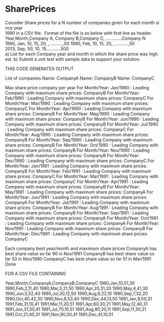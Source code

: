 SharePrices
===========

Consider Share prices for a N number of companies given for each month since year 1990 in a CSV file.  Format of the file is as below with first line as header.  Year,Month,Company A, Company B,Company C, .............Company N  1990, Jan, 10, 15, 20, , ..........,50  1990, Feb, 10, 15, 20, , ..........,50  2013, Sep, 50, 10, 15............500  a) List for each Company year and month in which the share price was highest.  b) Submit a unit test with sample data to support your solution.


THIS CODE GENERATES OUTPUT

List of companies
Name: CompanyA
Name: CompanyB
Name: CompanyC

Max share price company per year
For Month/Year: Jan/1990 : Leading Company with maximum share prices: CompanyB
For Month/Year: Feb/1990 : Leading Company with maximum share prices: CompanyC
For Month/Year: Mar/1990 : Leading Company with maximum share prices: CompanyC
For Month/Year: Apr/1990 : Leading Company with maximum share prices: CompanyB
For Month/Year: May/1990 : Leading Company with maximum share prices: CompanyB
For Month/Year: Jun/1990 : Leading Company with maximum share prices: CompanyB
For Month/Year: Jul/1990 : Leading Company with maximum share prices: CompanyC
For Month/Year: Aug/1990 : Leading Company with maximum share prices: CompanyB
For Month/Year: Sep/1990 : Leading Company with maximum share prices: CompanyB
For Month/Year: Oct/1990 : Leading Company with maximum share prices: CompanyB
For Month/Year: Nov/1990 : Leading Company with maximum share prices: CompanyB
For Month/Year: Dec/1990 : Leading Company with maximum share prices: CompanyC
For Month/Year: Jan/1991 : Leading Company with maximum share prices: CompanyB
For Month/Year: Feb/1991 : Leading Company with maximum share prices: CompanyC
For Month/Year: Mar/1991 : Leading Company with maximum share prices: CompanyC
For Month/Year: Apr/1991 : Leading Company with maximum share prices: CompanyB
For Month/Year: May/1991 : Leading Company with maximum share prices: CompanyA
For Month/Year: Jun/1991 : Leading Company with maximum share prices: CompanyA
For Month/Year: Jul/1991 : Leading Company with maximum share prices: CompanyB
For Month/Year: Aug/1991 : Leading Company with maximum share prices: CompanyB
For Month/Year: Sep/1991 : Leading Company with maximum share prices: CompanyA
For Month/Year: Oct/1991 : Leading Company with maximum share prices: CompanyA
For Month/Year: Nov/1991 : Leading Company with maximum share prices: CompanyB
For Month/Year: Dec/1991 : Leading Company with maximum share prices: CompanyC

Each company best year/month and maximum share prices
CompanyA has best share value so far 90 in Nov/1991
CompanyB has best share value so far 53 in Nov/1990
CompanyC has best share value so far 51 in Mar/1991
Done

FOR A CSV FILE CONTAINING

Year,Month,CompanyA,CompanyB,CompanyC
1990,Jan,10,51,30
1990,Feb,2,11,40
1990,Mar,3,21,50
1990,Apr,20,31,20
1990,May,4,41,30
1990,Jun,5,52,40
1990,Jul,30,12,50
1990,Aug,6,22,10
1990,Sep,7,32,20
1990,Oct,40,42,30
1990,Nov,8,53,40
1990,Dec,44,13,50
1991,Jan,9,50,31
1991,Feb,31,10,41
1991,Mar,11,20,51
1991,Apr,60,30,21
1991,May,12,40,31
1991,Jun,31,50,41
1991,Jul,70,10,51
1991,Aug,80,20,11
1991,Sep,11,30,21
1991,Oct,21,40,31
1991,Nov,90,50,41
1991,Dec,41,10,51

